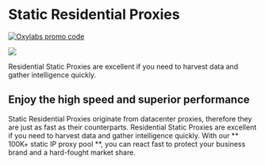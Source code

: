 # Static Residential Proxies

[![Oxylabs promo code](https://user-images.githubusercontent.com/129506779/250792357-8289e25e-9c36-4dc0-a5e2-2706db797bb5.png)](https://oxylabs.go2cloud.org/aff_c?offer_id=7&aff_id=877&url_id=112)

[![](https://dcbadge.vercel.app/api/server/eWsVUJrnG5)](https://discord.gg/GbxmdGhZjq)

Residential Static Proxies are excellent if you need to harvest data and gather intelligence quickly. 

## Enjoy the high speed and superior performance

Static Residential Proxies originate from datacenter proxies, therefore they are just as fast as their counterparts. Residential Static Proxies are excellent if you need to harvest data and gather intelligence quickly. With our ** 100K+ static IP proxy pool **, you can react fast to protect your business brand and a hard-fought market share.

